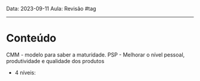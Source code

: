 Data: 2023-09-11
Aula: Revisão
#tag

---

# Conteúdo

CMM - modelo para saber a maturidade.
PSP - Melhorar o nível pessoal, produtividade e qualidade dos produtos
- 4 níveis: 